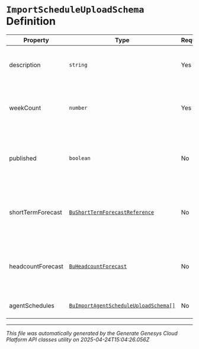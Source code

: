 # `ImportScheduleUploadSchema` Definition

| Property | Type | Required | Description |
|----------|------|----------|-------------|
| description | `string` | Yes | The description for the imported schedule |
| weekCount | `number` | Yes | The number of weeks the imported schedule will cover |
| published | `boolean` | No | Whether the imported schedule should be immediately published |
| shortTermForecast | [`BuShortTermForecastReference`](bushorttermforecastreference-definition.md) | No | The short term forecast to associate with the imported schedule |
| headcountForecast | [`BuHeadcountForecast`](buheadcountforecast-definition.md) | No | The headcount forecast to associate with the imported schedule |
| agentSchedules | [`BuImportAgentScheduleUploadSchema[]`](buimportagentscheduleuploadschema-definition.md) | No | Individual agent schedules |

---

*This file was automatically generated by the Generate Genesys Cloud Platform API classes utility on 2025-04-24T15:04:26.056Z*